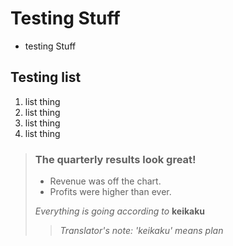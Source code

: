 # Testing Stuff
- testing Stuff
## Testing list
1. list thing
1. list thing
1. list thing
1. list thing

> ### The quarterly results look great!
>
> - Revenue was off the chart.
> - Profits were higher than ever.
>
> *Everything is going according to* **keikaku**
>> *Translator's note: 'keikaku' means plan*
